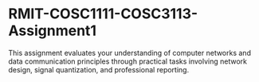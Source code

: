 # RMIT-COSC1111-COSC3113-Assignment1
This assignment evaluates your understanding of computer networks and data communication principles through practical tasks involving network design, signal quantization, and professional reporting.
